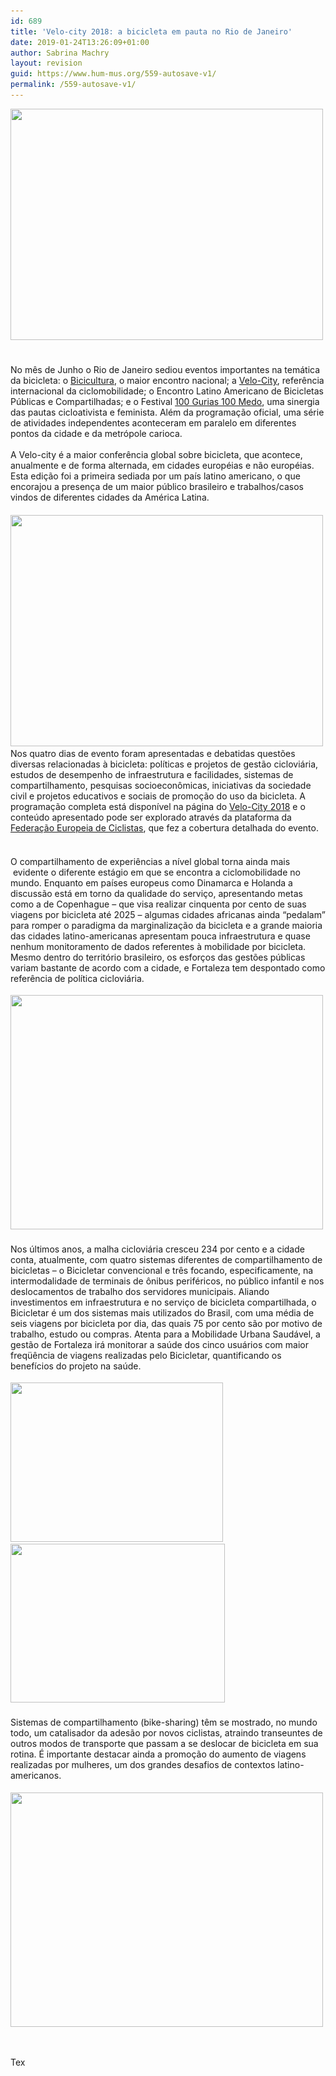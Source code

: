 ```yaml
---
id: 689
title: 'Velo-city 2018: a bicicleta em pauta no Rio de Janeiro'
date: 2019-01-24T13:26:09+01:00
author: Sabrina Machry
layout: revision
guid: https://www.hum-mus.org/559-autosave-v1/
permalink: /559-autosave-v1/
---
```

<span style="font-weight: 400;"><img class="wp-image-574 aligncenter" src="/wp-content/uploads/2018/06/IMG_20180612_110526-1.jpg?resize=500%2C370&#038;ssl=1" alt="" width="500" height="370" srcset="/wp-content/uploads/2018/06/IMG_20180612_110526-1.jpg?resize=300%2C222&ssl=1 300w, /wp-content/uploads/2018/06/IMG_20180612_110526-1.jpg?resize=768%2C568&ssl=1 768w, /wp-content/uploads/2018/06/IMG_20180612_110526-1.jpg?resize=1024%2C758&ssl=1 1024w, /wp-content/uploads/2018/06/IMG_20180612_110526-1.jpg?w=2000&ssl=1 2000w, /wp-content/uploads/2018/06/IMG_20180612_110526-1.jpg?w=3000&ssl=1 3000w" sizes="(max-width: 500px) 100vw, 500px" data-recalc-dims="1" />      </span>

#### <span style="font-weight: 400;">No mês de Junho o Rio de Janeiro sediou eventos importantes na temática da bicicleta: o </span>[<span style="font-weight: 400;">Bicicultura</span>](http://bicicultura.rio/)<span style="font-weight: 400;">, o maior encontro nacional; a </span>[<span style="font-weight: 400;">Velo-City</span>](https://www.velo-city2018.rio/)<span style="font-weight: 400;">, referência internacional da ciclomobilidade; o Encontro Latino Americano de Bicicletas Públicas e Compartilhadas; e o Festival </span>[<span style="font-weight: 400;">100 Gurias 100 Medo</span>](https://vimeo.com/258695479)<span style="font-weight: 400;">, uma sinergia das pautas cicloativista e feminista. Além da programação oficial, uma série de atividades independentes aconteceram em paralelo em diferentes pontos da cidade e da metrópole carioca.</span><span style="font-weight: 400;"><br /> </span><span style="font-weight: 400;"><br /> </span><span style="font-weight: 400;">A Velo-city é a maior conferência global sobre bicicleta, que acontece, anualmente e de forma alternada, em cidades européias e não européias. Esta edição foi a primeira sediada por um país latino americano, o que encorajou a presença de um maior público brasileiro e trabalhos/casos vindos de diferentes cidades da América Latina.</span>

#### <span style="font-weight: 400;"><img class="wp-image-579 aligncenter" src="/wp-content/uploads/2018/06/IMG_20180614_144940-1.jpg?resize=500%2C370&#038;ssl=1" alt="" width="500" height="370" srcset="/wp-content/uploads/2018/06/IMG_20180614_144940-1.jpg?resize=300%2C222&ssl=1 300w, /wp-content/uploads/2018/06/IMG_20180614_144940-1.jpg?resize=768%2C568&ssl=1 768w, /wp-content/uploads/2018/06/IMG_20180614_144940-1.jpg?resize=1024%2C758&ssl=1 1024w, /wp-content/uploads/2018/06/IMG_20180614_144940-1.jpg?w=2000&ssl=1 2000w, /wp-content/uploads/2018/06/IMG_20180614_144940-1.jpg?w=3000&ssl=1 3000w" sizes="(max-width: 500px) 100vw, 500px" data-recalc-dims="1" /></span><span style="font-weight: 400;"><br /> </span><span style="font-weight: 400;">Nos quatro dias de evento foram apresentadas e debatidas questões diversas relacionadas à bicicleta: políticas e projetos de gestão cicloviária, estudos de desempenho de infraestrutura e facilidades, sistemas de compartilhamento, pesquisas socioeconômicas, iniciativas da sociedade civil e projetos educativos e sociais de promoção do uso da bicicleta. A programação completa está disponível na página do <a href="http://www.velo-city2018.rio/copia-program">Velo-City 2018</a> e o conteúdo apresentado pode ser explorado através da plataforma da <a href="http://ecf.com/news-and-events/news">Federação Europeia de Ciclistas</a>, que fez a cobertura detalhada do evento.</span>

#### <span style="font-weight: 400;"><br /> </span><span style="font-weight: 400;">O compartilhamento de experiências a nível global torna ainda mais  evidente o diferente estágio em que se encontra a ciclomobilidade no mundo. Enquanto em países europeus como Dinamarca e Holanda a discussão está em torno da qualidade do serviço, apresentando metas como a de Copenhague &#8211; que visa realizar cinquenta por cento de suas viagens por bicicleta até 2025 &#8211; algumas cidades africanas ainda “pedalam&#8221; para romper o paradigma da marginalização da bicicleta e a grande maioria das cidades latino-americanas apresentam pouca infraestrutura e quase nenhum monitoramento de dados referentes à mobilidade por bicicleta. Mesmo dentro do território brasileiro, os esforços das gestões públicas variam bastante de acordo com a cidade, e Fortaleza tem despontado como referência de política cicloviária. </span>

<span style="font-weight: 400;"><img class="wp-image-578 aligncenter" src="/wp-content/uploads/2018/06/IMG_20180613_113126-1.jpg?resize=500%2C375&#038;ssl=1" alt="" width="500" height="375" srcset="/wp-content/uploads/2018/06/IMG_20180613_113126-1.jpg?resize=300%2C225&ssl=1 300w, /wp-content/uploads/2018/06/IMG_20180613_113126-1.jpg?resize=768%2C576&ssl=1 768w, /wp-content/uploads/2018/06/IMG_20180613_113126-1.jpg?resize=1024%2C768&ssl=1 1024w, /wp-content/uploads/2018/06/IMG_20180613_113126-1.jpg?w=2000&ssl=1 2000w, /wp-content/uploads/2018/06/IMG_20180613_113126-1.jpg?w=3000&ssl=1 3000w" sizes="(max-width: 500px) 100vw, 500px" data-recalc-dims="1" /></span>

#### <span style="font-weight: 400;">Nos últimos anos, a malha cicloviária cresceu 234 por cento e a cidade conta, atualmente, com quatro sistemas diferentes de compartilhamento de bicicletas &#8211; o Bicicletar </span><span style="font-weight: 400;">convencional e três focando, especificamente, na intermodalidade de terminais de ônibus periféricos, no público infantil e nos deslocamentos de trabalho dos servidores municipais. Aliando investimentos em infraestrutura e no serviço de bicicleta compartilhada, o Bicicletar </span><span style="font-weight: 400;">é um dos sistemas mais utilizados do Brasil, com uma média de seis viagens por bicicleta por dia, das quais 75 por cento são por motivo de trabalho, estudo ou compras. Atenta para a Mobilidade Urbana Saudável, a gestão de Fortaleza irá monitorar a saúde dos cinco usuários com maior freqüência de viagens realizadas pelo Bicicletar</span><span style="font-weight: 400;">, quantificando os benefícios do projeto na saúde.</span>

<span style="font-weight: 400;"><img class="alignnone wp-image-576" src="/wp-content/uploads/2018/06/IMG_20180612_171535-1.jpg?resize=340%2C255&#038;ssl=1" alt="" width="340" height="255" srcset="/wp-content/uploads/2018/06/IMG_20180612_171535-1.jpg?resize=300%2C225&ssl=1 300w, /wp-content/uploads/2018/06/IMG_20180612_171535-1.jpg?resize=768%2C576&ssl=1 768w, /wp-content/uploads/2018/06/IMG_20180612_171535-1.jpg?resize=1024%2C768&ssl=1 1024w, /wp-content/uploads/2018/06/IMG_20180612_171535-1.jpg?w=2000&ssl=1 2000w, /wp-content/uploads/2018/06/IMG_20180612_171535-1.jpg?w=3000&ssl=1 3000w" sizes="(max-width: 340px) 100vw, 340px" data-recalc-dims="1" />   <img class="alignnone wp-image-575" src="/wp-content/uploads/2018/06/IMG_20180612_141932-1.jpg?resize=343%2C254&#038;ssl=1" alt="" width="343" height="254" srcset="/wp-content/uploads/2018/06/IMG_20180612_141932-1.jpg?resize=300%2C222&ssl=1 300w, /wp-content/uploads/2018/06/IMG_20180612_141932-1.jpg?resize=768%2C568&ssl=1 768w, /wp-content/uploads/2018/06/IMG_20180612_141932-1.jpg?resize=1024%2C758&ssl=1 1024w, /wp-content/uploads/2018/06/IMG_20180612_141932-1.jpg?w=2000&ssl=1 2000w, /wp-content/uploads/2018/06/IMG_20180612_141932-1.jpg?w=3000&ssl=1 3000w" sizes="(max-width: 343px) 100vw, 343px" data-recalc-dims="1" /></span>

#### <span style="font-weight: 400;">Sistemas de compartilhamento (bike-sharing) têm se mostrado, no mundo todo, um catalisador da adesão por novos ciclistas, atraindo transeuntes de outros modos de transporte que passam a se deslocar de bicicleta em sua rotina. É importante destacar ainda a promoção do aumento de viagens realizadas por mulheres, um dos grandes desafios de contextos latino-americanos.</span>

<span style="font-weight: 400;"><img class="wp-image-577 aligncenter" src="/wp-content/uploads/2018/06/IMG_20180612_173250-1.jpg?resize=500%2C375&#038;ssl=1" alt="" width="500" height="375" srcset="/wp-content/uploads/2018/06/IMG_20180612_173250-1.jpg?resize=300%2C225&ssl=1 300w, /wp-content/uploads/2018/06/IMG_20180612_173250-1.jpg?resize=768%2C576&ssl=1 768w, /wp-content/uploads/2018/06/IMG_20180612_173250-1.jpg?resize=1024%2C768&ssl=1 1024w, /wp-content/uploads/2018/06/IMG_20180612_173250-1.jpg?w=2000&ssl=1 2000w, /wp-content/uploads/2018/06/IMG_20180612_173250-1.jpg?w=3000&ssl=1 3000w" sizes="(max-width: 500px) 100vw, 500px" data-recalc-dims="1" /></span>

&nbsp;

Tex